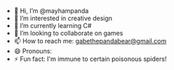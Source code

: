 - 👋 Hi, I’m @mayhampanda
- 👀 I’m interested in creative design
- 🌱 I’m currently learning C#
- 💞️ I’m looking to collaborate on games
- 📫 How to reach me: gabethepandabear@gmail.com
- 😄 Pronouns:
- ⚡ Fun fact: I'm immune to certain poisonous spiders!

<!---
mayhampanda/mayhampanda is a ✨ special ✨ repository because its `README.md` (this file) appears on your GitHub profile.
You can click the Preview link to take a look at your changes.
--->

